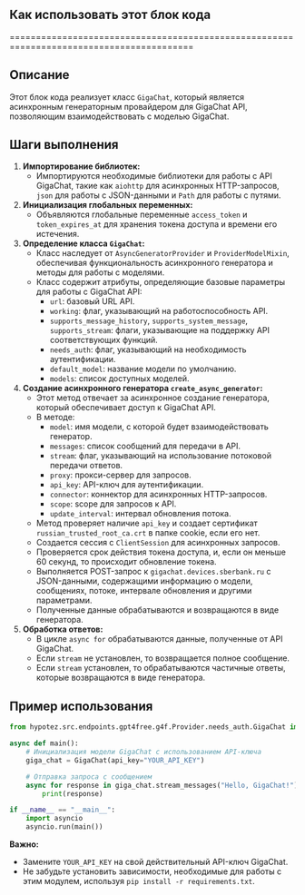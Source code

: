 ## Как использовать этот блок кода
=========================================================================================

Описание
-------------------------
Этот блок кода реализует класс `GigaChat`, который является асинхронным генераторным провайдером для GigaChat API, позволяющим взаимодействовать с моделью GigaChat. 

Шаги выполнения
-------------------------
1. **Импортирование библиотек:**
    -  Импортируются необходимые библиотеки для работы с API GigaChat, такие как `aiohttp` для асинхронных HTTP-запросов, `json` для работы с JSON-данными и `Path` для работы с путями.
2. **Инициализация глобальных переменных:**
    -  Объявляются глобальные переменные `access_token` и `token_expires_at` для хранения токена доступа и времени его истечения.
3. **Определение класса `GigaChat`:**
    -  Класс наследует от `AsyncGeneratorProvider` и `ProviderModelMixin`, обеспечивая функциональность асинхронного генератора и методы для работы с моделями.
    -  Класс содержит атрибуты, определяющие базовые параметры для работы с GigaChat API:
        -  `url`: базовый URL API.
        -  `working`: флаг, указывающий на работоспособность API.
        -  `supports_message_history`, `supports_system_message`, `supports_stream`: флаги, указывающие на поддержку API соответствующих функций.
        -  `needs_auth`: флаг, указывающий на необходимость аутентификации.
        -  `default_model`: название модели по умолчанию.
        -  `models`: список доступных моделей.
4. **Создание асинхронного генератора `create_async_generator`:**
    -  Этот метод отвечает за асинхронное создание генератора, который обеспечивает доступ к GigaChat API.
    -  В методе:
        -  `model`: имя модели, с которой будет взаимодействовать генератор.
        -  `messages`: список сообщений для передачи в API.
        -  `stream`: флаг, указывающий на использование потоковой передачи ответов.
        -  `proxy`: прокси-сервер для запросов.
        -  `api_key`: API-ключ для аутентификации.
        -  `connector`:  коннектор для асинхронных HTTP-запросов.
        -  `scope`: scope для запросов к API.
        -  `update_interval`: интервал обновления потока.
    -  Метод проверяет наличие `api_key` и создает сертификат `russian_trusted_root_ca.crt` в папке cookie, если его нет.
    -  Создается сессия с `ClientSession` для асинхронных запросов.
    -  Проверяется срок действия токена доступа, и, если он меньше 60 секунд, то происходит обновление токена.
    -  Выполняется POST-запрос к `gigachat.devices.sberbank.ru` с JSON-данными, содержащими информацию о модели, сообщениях, потоке, интервале обновления и другими параметрами.
    -  Полученные данные обрабатываются и возвращаются в виде генератора.
5. **Обработка ответов:**
    -  В цикле `async for` обрабатываются данные, полученные от API GigaChat.
    -  Если `stream` не установлен, то возвращается полное сообщение.
    -  Если `stream` установлен, то обрабатываются частичные ответы, которые возвращаются в виде генератора.

Пример использования
-------------------------

```python
from hypotez.src.endpoints.gpt4free.g4f.Provider.needs_auth.GigaChat import GigaChat

async def main():
    # Инициализация модели GigaChat с использованием API-ключа
    giga_chat = GigaChat(api_key="YOUR_API_KEY")

    # Отправка запроса с сообщением
    async for response in giga_chat.stream_messages("Hello, GigaChat!"):
        print(response)

if __name__ == "__main__":
    import asyncio
    asyncio.run(main())
```

**Важно:**
- Замените `YOUR_API_KEY` на свой действительный API-ключ GigaChat.
- Не забудьте установить зависимости, необходимые для работы с этим модулем, используя `pip install -r requirements.txt`.